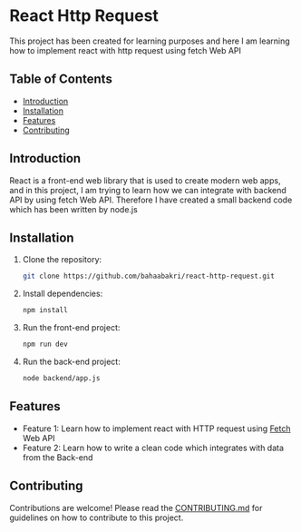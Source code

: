 # React Http Request
This project has been created for learning purposes and here I am learning how to implement react with http request using fetch Web API

## Table of Contents
- [Introduction](#introduction)
- [Installation](#installation)
- [Features](#features)
- [Contributing](#contributing)

## Introduction
React is a front-end web library that is used to create modern web apps, and in this project, I am trying to learn how we can integrate with backend API by using fetch Web API.
Therefore I have created a small backend code which has been written by node.js 

## Installation
1. Clone the repository:
   ```bash
   git clone https://github.com/bahaabakri/react-http-request.git
   ```
2. Install dependencies:
   ```bash
   npm install
   ```
3. Run the front-end project:
   ```bash
   npm run dev
   ```
4. Run the back-end project:
   ```bash
   node backend/app.js
   ```

## Features
- Feature 1: Learn how to implement react with HTTP request using [Fetch](https://developer.mozilla.org/en-US/docs/Web/API/Fetch_API) Web API
- Feature 2: Learn how to write a clean code which integrates with data from the Back-end

## Contributing
Contributions are welcome! Please read the [CONTRIBUTING.md](CONTRIBUTING.md) for guidelines on how to contribute to this project.
